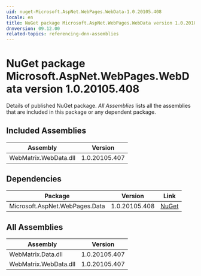 ```yaml
---
uid: nuget-Microsoft.AspNet.WebPages.WebData-1.0.20105.408
locale: en
title: NuGet package Microsoft.AspNet.WebPages.WebData version 1.0.20105.408
dnnversion: 09.12.00
related-topics: referencing-dnn-assemblies
---
```


# NuGet package Microsoft.AspNet.WebPages.WebData version 1.0.20105.408
Details of published NuGet package.
*All Assemblies* lists all the assemblies that are included in this package or any dependent package.

## Included Assemblies

|Assembly|Version|
|---|---|
|WebMatrix.WebData.dll|1.0.20105.407|

## Dependencies

|Package|Version|Link|
|---|---|---|
|Microsoft.AspNet.WebPages.Data|1.0.20105.408|[NuGet](https://www.nuget.org/packages/Microsoft.AspNet.WebPages.Data/1.0.20105.408)|

## All Assemblies

|Assembly|Version|
|---|---|
|WebMatrix.Data.dll|1.0.20105.407|
|WebMatrix.WebData.dll|1.0.20105.407|

